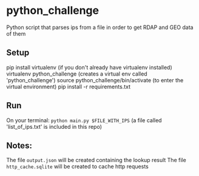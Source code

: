 # python_challenge

Python script that parses ips from a file in order to get RDAP and GEO data of them

## Setup
pip install virtualenv (if you don't already have virtualenv installed)
virtualenv python_challenge (creates a virtual env called 'python_challenge')
source python_challenge/bin/activate (to enter the virtual environment)
pip install -r requirements.txt

## Run
On your terminal: `python main.py $FILE_WITH_IPS` (a file called 'list_of_ips.txt' is included in this repo)

## Notes:
The file `output.json` will be created containing the lookup result
The file `http_cache.sqlite` will be created to cache http requests
